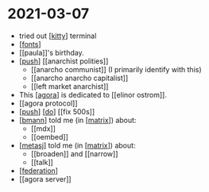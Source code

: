 # 2021-03-07

- tried out [[kitty]] terminal
- [[fonts]]
- [[paula]]'s birthday.
- [[push]] [[anarchist polities]]
  - [[anarcho communist]] (I primarily identify with this)
  - [[anarcho anarcho capitalist]]
  - [[left market anarchist]]
- This [[agora]] is dedicated to [[elinor ostrom]].
- [[agora protocol]]
- [[push]] [[do]] [[fix 500s]]
- [[bmann]] told me (in [[matrix]]) about:
  - [[mdx]]
  - [[oembed]]
- [[metasj]] told me (in [[matrix]]) about:
  - [[broaden]] and [[narrow]]
  - [[talk]]
- [[federation]]
- [[agora server]]

[//begin]: # "Autogenerated link references for markdown compatibility"
[kitty]: ../kitty "Kitty"
[fonts]: ../fonts "Fonts"
[push]: ../push "Push"
[agora]: ../agora "Agora"
[do]: ../do "Do"
[bmann]: ../bmann "Bmann"
[matrix]: ../matrix "Matrix"
[metasj]: ../metasj "Metasj"
[federation]: ../federation "Federation"
[//end]: # "Autogenerated link references"